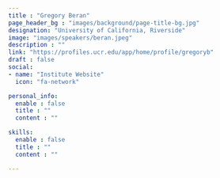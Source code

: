 ```yaml
---
title : "Gregory Beran"
page_header_bg : "images/background/page-title-bg.jpg"
designation: "University of California, Riverside"
image: "images/speakers/beran.jpeg"
description : ""
link: "https://profiles.ucr.edu/app/home/profile/gregoryb"
draft : false
social:
- name: "Institute Website"
  icon: "fa-network"

personal_info:
  enable : false
  title : ""
  content : ""

skills:
  enable : false
  title : ""
  content : ""

---
```

